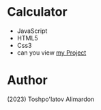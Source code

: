 # Calculator
- JavaScript 
- HTML5
- Css3
- can you view [my Project](https://toshpulatovalimardon.github.io/Calculator/)
# Author 
(2023) Toshpo'latov Alimardon
